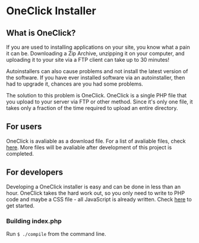 # OneClick Installer #

## What is OneClick? ##

If you are used to installing applications on your site, you know what a pain 
it can be. Downloading a Zip Archive, unzipping it on your computer, and 
uploading it to your site via a FTP client can take up to 30 minutes! 

Autoinstallers can also cause problems and not install the latest version
of the software. If you have ever installed software via an autoinstaller, 
then had to upgrade it, chances are you had some problems.

The solution to this problem is OneClick. OneClick is a single PHP file
that you upload to your server via FTP or other method. Since it's only 
one file, it takes only a fraction of the time required to upload an
entire directory. 


## For users ##

OneClick is avaliable as a download file. For a list of avaliable files,
check [here][1]. More files will be avaliable after development of this
project is completed.

[1]: http://xaav.tk/OneClick

## For developers ##

Developing a OneClick installer is easy and can be done in less than an hour.
OneClick takes the hard work out, so you only need to write to PHP code
and maybe a CSS file - all JavaScript is already written. Check [here][2]
to get started.

[2]: https://github.com/xaav/OneClick/wiki/Developing

### Building index.php ###

Run ``$ ./compile`` from the command line.